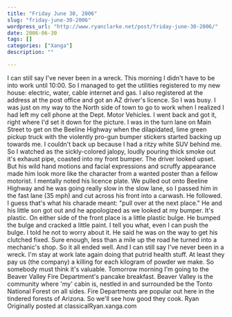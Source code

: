 ```yaml
---
title: "Friday June 30, 2006"
slug: "friday-june-30-2006"
wordpress_url: "http://www.ryanclarke.net/post/friday-june-30-2006/"
date: 2006-06-30
tags: []
categories: ["Xanga"]
description: ""

---
```


I can still say I've never been in a wreck.
This morning I didn't have to be into work until 10:00. So I managed to get the utilities registered to my new house: electric, water, cable internet and gas. I also registered at the address at the post office and got an AZ driver's licence. So I was busy. I was just on my way to the North side of town to go to work when I realized I had left my cell phone at the Dept. Motor Vehicles. I went back and got it, right where I'd set it down for the picture.
I was in the turn lane on Main Street to get on the Beeline Highway when the dilapidated, lime green pickup truck with the violently pro-gun bumper stickers started backing up towards me. I couldn't back up because I had a ritzy white SUV behind me. So I watched as the sickly-colored jalopy, loudly pouring thick smoke out it's exhaust pipe, coasted into my front bumper. The driver looked upset. But his wild hand motions and facial expressions and scruffy appearance made him look more like the character from a wanted poster than a fellow motorist. I mentally noted his licence plate.
We pulled out onto Beeline Highway and he was going really slow in the slow lane, so I passed him in the fast lane (35 mph) and cut across his front into a carwash. He followed. I guess that's what his charade meant: "pull over at the next place." He and his little son got out and he appologized as we looked at my bumper. It's plastic. On either side of the front place is a little plastic bulge. He bumped the bulge and cracked a little paint. I tell you what, even I can push the bulge. I told he not to worry about it. He said he was on the way to get his clutched fixed. Sure enough, less than a mile up the road he turned into a mechanic's shop.
So it all ended well. And I can still say I've never been in a wreck.
I'm stay at work late again doing that putrid health stuff. At least they pay us (the company) a killing for each kilogram of powder we make. So somebody must think it's valuable.
Tomorrow morning I'm going to the Beaver Valley Fire Department's pancake breakfast. Beaver Valley is the community where 'my' cabin is, nestled in and surrounded be the Tonto National Forest on all sides. Fire Departments are popular out here in the tindered forests of Arizona. So we'll see how good they cook.
Ryan
Originally posted at classicalRyan.xanga.com
